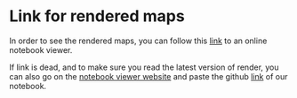 # Link for rendered maps

In order to see the rendered maps, you can follow this [link](https://nbviewer.jupyter.org/github/armand33/applied_data_analysis_2017/blob/master/03%20-%20Interactive%20Viz/Homework%203.ipynb?flush_cache=true) to an online notebook viewer.

If link is dead, and to make sure you read the latest version of render, you can also go on the [notebook viewer website](https://nbviewer.jupyter.org/) and paste the github [link](https://github.com/armand33/applied_data_analysis_2017/blob/master/03%20-%20Interactive%20Viz/Homework%203.ipynb) of our notebook.
